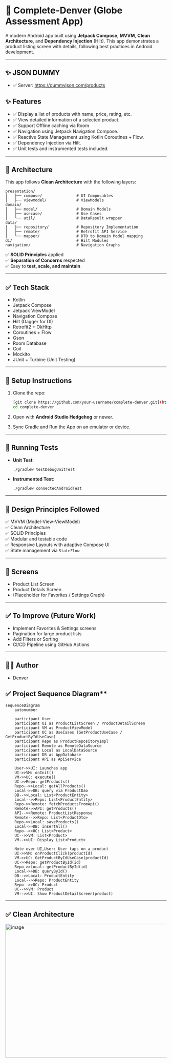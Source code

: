 # 📱 Complete-Denver (Globe Assessment App)

A modern Android app built using **Jetpack Compose**, **MVVM**, **Clean Architecture**, and **Dependency Injection** (Hilt). This app demonstrates a product listing screen with details, following best practices in Android development.

---

## ✨ JSON DUMMY

- ✅ Server: https://dummyjson.com/products

## ✨ Features

- ✅ Display a list of products with name, price, rating, etc.
- ✅ View detailed information of a selected product.
- ✅ Support Offline caching via Room
- ✅ Navigation using Jetpack Navigation Compose.
- ✅ Reactive State Management using Kotlin Coroutines + Flow.
- ✅ Dependency Injection via Hilt.
- ✅ Unit tests and instrumented tests included.

---

## 🧱 Architecture

This app follows **Clean Architecture** with the following layers:

```
presentation/
│   ├── compose/               # UI Composables
│   ├── viewmodel/             # ViewModels
domain/
│   ├── model/                 # Domain Models
│   ├── usecase/               # Use Cases
│   └── util/                  # DataResult wrapper
data/
│   ├── repository/            # Repository Implementation
│   ├── remote/                # Retrofit API Service
│   └── mapper/                # DTO to Domain Model mapping
di/                            # Hilt Modules
navigation/                    # Navigation Graphs
```

✅ **SOLID Principles** applied  
✅ **Separation of Concerns** respected  
✅ Easy to **test, scale, and maintain**

---

## ✅ Tech Stack

- Kotlin
- Jetpack Compose
- Jetpack ViewModel
- Navigation Compose
- Hilt (Dagger for DI)
- Retrofit2 + OkHttp
- Coroutines + Flow
- Gson
- Room Database
- Coil
- Mockito
- JUnit + Turbine (Unit Testing)

---

## 🔧 Setup Instructions

1. Clone the repo:
   ```bash
   [git clone https://github.com/your-username/complete-denver.git](https://github.com/MarkDenver01/gcash_assessment)
   cd complete-denver
   ```

2. Open with **Android Studio Hedgehog** or newer.

3. Sync Gradle and Run the App on an emulator or device.

---

## 🧪 Running Tests

- **Unit Test**:
   ```bash
   ./gradlew testDebugUnitTest
   ```

- **Instrumented Test**:
   ```bash
   ./gradlew connectedAndroidTest
   ```

---

## 📝 Design Principles Followed

✅ MVVM (Model-View-ViewModel)  
✅ Clean Architecture  
✅ SOLID Principles  
✅ Modular and testable code  
✅ Responsive Layouts with adaptive Compose UI  
✅ State management via `StateFlow`

---

## 📱 Screens

- Product List Screen
- Product Details Screen
- (Placeholder for Favorites / Settings Graph)

---

## ✅ To Improve (Future Work)

- Implement Favorites & Settings screens
- Pagination for large product lists
- Add Filters or Sorting
- CI/CD Pipeline using GitHub Actions

---

## 👨‍💻 Author
- Denver


## ✅ Project Sequence Diagram**
```mermaid
sequenceDiagram
    autonumber

    participant User
    participant UI as ProductListScreen / ProductDetailScreen
    participant VM as ProductViewModel
    participant UC as UseCases (GetProductUseCase / GetProductByIdUseCase)
    participant Repo as ProductRepositoryImpl
    participant Remote as RemoteDataSource
    participant Local as LocalDataSource
    participant DB as AppDatabase
    participant API as ApiService

    User->>UI: Launches app
    UI->>VM: onInit()
    VM->>UC: execute()
    UC->>Repo: getProducts()
    Repo-->>Local: getAllProducts()
    Local->>DB: query via ProductDao
    DB-->>Local: List<ProductEntity>
    Local-->>Repo: List<ProductEntity>
    Repo->>Remote: fetchProductsFromApi()
    Remote->>API: getProducts()
    API-->>Remote: ProductListResponse
    Remote-->>Repo: List<ProductDto>
    Repo->>Local: saveProducts()
    Local->>DB: insertAll()
    Repo-->>UC: List<Product>
    UC-->>VM: List<Product>
    VM-->>UI: Display List<Product>

    Note over UI,User: User taps on a product
    UI->>VM: onProductClick(productId)
    VM->>UC: GetProductByIdUseCase(productId)
    UC->>Repo: getProductById(id)
    Repo->>Local: getProductById(id)
    Local->>DB: queryById()
    DB-->>Local: ProductEntity
    Local-->>Repo: ProductEntity
    Repo-->>UC: Product
    UC-->>VM: Product
    VM-->>UI: Show ProductDetailScreen(product)
```

---------------------------------------

## ✅ Clean Architecture
<img width="1361" height="418" alt="image" src="https://github.com/user-attachments/assets/4ac973de-7a1a-4086-a0e3-6c4605981fce" />






